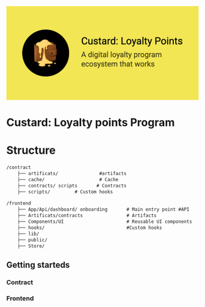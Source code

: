 ![](https://raw.githubusercontent.com/Custard-Technology/custard-app/refs/heads/main/frontend/public/hom2.png)

# Custard: Loyalty points Program
# Structure 
```
/contract
    ├── artificats/               #artifacts
    ├── cache/                    # Cache
    ├── contracts/ scripts       # Contracts
    ├── scripts/         # Custom hooks
```
```   
/frontend
    ├── App/Api/dashboard/ onboarding       # Main entry point #API
    ├── Artificats/contracts                # Artifacts
    ├── Components/UI                       # Reusable UI components
    ├── hooks/                              #Custom hooks
    ├── lib/        
    ├── public/        
    ├── Store/
```    
   


## Getting starteds
### Contract
### Frontend
